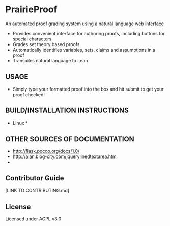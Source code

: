 # PrairieProof

An automated proof grading system using a natural language web interface
  * Provides convenient interface for authoring proofs, including buttons for special characters
  * Grades set theory based proofs
  * Automatically identifies variables, sets, claims and assumptions in a proof
  * Transpiles natural language to Lean

## USAGE
  * Simply type your formatted proof into the box and hit submit to get your proof checked!
  
## BUILD/INSTALLATION INSTRUCTIONS
  * Linux
    * 

## OTHER SOURCES OF DOCUMENTATION
  * http://flask.pocoo.org/docs/1.0/
  * http://alan.blog-city.com/jquerylinedtextarea.htm
  * 
## Contributor Guide
[LINK TO CONTRIBUTING.md]

## License 
Licensed under AGPL v3.0
